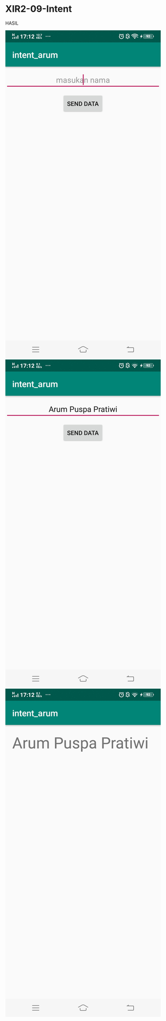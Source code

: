 # XIR2-09-Intent

HASIL

![alt text](https://github.com/ArumPuspaPratiwi/XIR2-09-Intent/blob/master/intent1.jpg)
![alt text](https://github.com/ArumPuspaPratiwi/XIR2-09-Intent/blob/master/intent3.jpg)
![alt text](https://github.com/ArumPuspaPratiwi/XIR2-09-Intent/blob/master/intent2.jpg)
